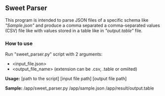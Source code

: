 ## Sweet Parser

This program is intended to parse JSON files of a specific schema like _"Sample.json"_ and produce a comma separated a comma-separated values (CSV) file like with values stored in a table like in _"output.table"_ file.

### How to use

Run "sweet_parser.py" script with 2 arguments:
- <input_file.json>
- <output_file_name> (extension can be .csv, .table or omiited)

**Usage:** [path to the script] [input file path] [output file path]

**Sample:** <home directory>/app/sweet_parser.py <home directory>/app/sample.json <home directory>/app/result/output.table
